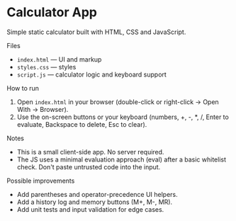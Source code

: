 # Calculator App

Simple static calculator built with HTML, CSS and JavaScript.

Files
- `index.html` — UI and markup
- `styles.css` — styles
- `script.js` — calculator logic and keyboard support

How to run

1. Open `index.html` in your browser (double-click or right-click -> Open With -> Browser).
2. Use the on-screen buttons or your keyboard (numbers, +, -, *, /, Enter to evaluate, Backspace to delete, Esc to clear).

Notes
- This is a small client-side app. No server required.
- The JS uses a minimal evaluation approach (eval) after a basic whitelist check. Don't paste untrusted code into the input.

Possible improvements
- Add parentheses and operator-precedence UI helpers.
- Add a history log and memory buttons (M+, M-, MR).
- Add unit tests and input validation for edge cases.
